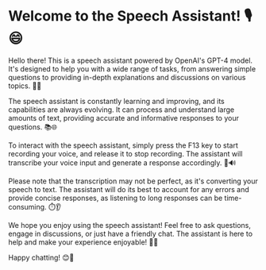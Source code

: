# Welcome to the Speech Assistant! 🎙️😄

Hello there! This is a speech assistant powered by OpenAI's GPT-4 model. It's designed to help you with a wide range of tasks, from answering simple questions to providing in-depth explanations and discussions on various topics. 🧠💡

The speech assistant is constantly learning and improving, and its capabilities are always evolving. It can process and understand large amounts of text, providing accurate and informative responses to your questions. 📚🌐

To interact with the speech assistant, simply press the F13 key to start recording your voice, and release it to stop recording. The assistant will transcribe your voice input and generate a response accordingly. 🎤🔊

Please note that the transcription may not be perfect, as it's converting your speech to text. The assistant will do its best to account for any errors and provide concise responses, as listening to long responses can be time-consuming. ⏱️👂

We hope you enjoy using the speech assistant! Feel free to ask questions, engage in discussions, or just have a friendly chat. The assistant is here to help and make your experience enjoyable! 🤖💬

Happy chatting! 😊🎉